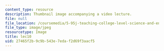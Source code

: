 ```yaml
---
content_type: resource
description: Thumbnail image accompanying a video lecture.
file: null
file_location: /coursemedia/5-95j-teaching-college-level-science-and-engineering-spring-2009/27465f2b9c9b543e7edaf2d69f3aacf5_lec10.jpg
file_type: image/jpeg
resourcetype: Image
title: lec10
uid: 27465f2b-9c9b-543e-7eda-f2d69f3aacf5
---
```


